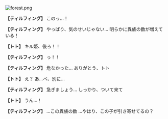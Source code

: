 
![forest.png](../images/backgrounds/forest.png)

**【ティルフィング】**
このっ…！

**【ティルフィング】**
やっぱり、気のせいじゃない…
明らかに異族の数が増えている！

**【トト】**
キル姫、後ろ！！

**【ティルフィング】**
っ！！

**【ティルフィング】**
危なかった…
ありがとう、トト

**【トト】**
え？
あ…べ、別に…

**【ティルフィング】**
急ぎましょう…
しっかり、ついて来て

**【トト】**
うん…！

**【ティルフィング】**
…この異族の数
…やはり、この子が引き寄せてるの？